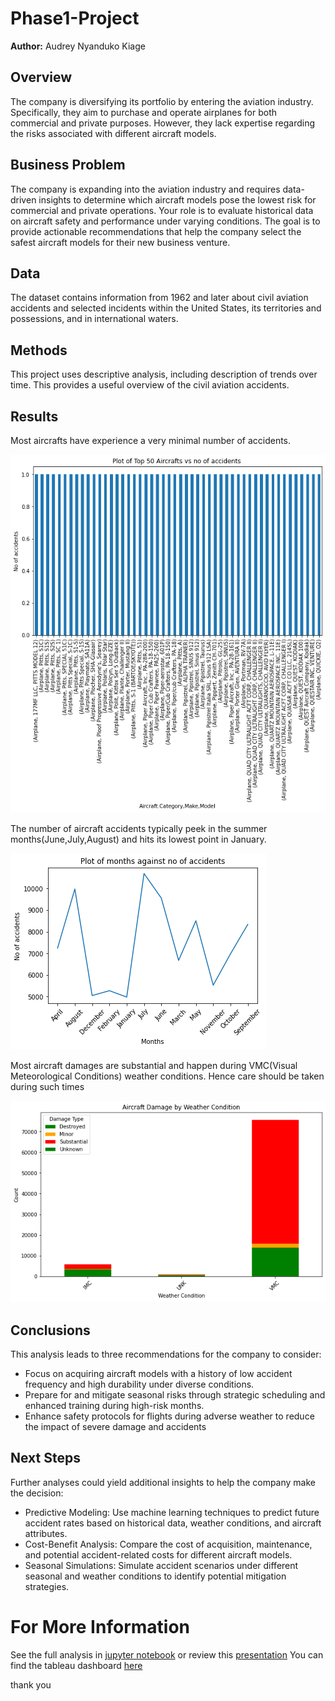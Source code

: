 # Phase1-Project
**Author:** Audrey Nyanduko Kiage
## Overview
The company is diversifying its portfolio by entering the aviation industry. Specifically, they aim to purchase and operate airplanes for both commercial and private purposes. However, they lack expertise regarding the risks associated with different aircraft models.
## Business Problem
The company is expanding into the aviation industry and requires data-driven insights to determine which aircraft models pose the lowest risk for commercial and private operations. Your role is to evaluate historical data on aircraft safety and performance under varying conditions. The goal is to provide actionable recommendations that help the company select the safest aircraft models for their new business venture.
## Data
The dataset contains information from 1962 and later about civil aviation accidents and selected incidents within the United States, its territories and possessions, and in international waters.
## Methods
This project uses descriptive analysis, including description of trends over time. This provides a useful overview of the civil aviation accidents.
## Results
Most aircrafts have experience a very minimal number of accidents.

![Top 50](./Images/Top-50-Aircrafts-vs-no-of-accidents.png)

The number of aircraft accidents typically peek in the summer months(June,July,August) and hits its lowest point in January.

![Months](./Images/Months-against-no-of-accidents.png)

Most aircraft damages are substantial and happen during VMC(Visual Meteorological Conditions) weather conditions. Hence care should be taken during such times

![Aircraft](./Images/Aircraft-Damage-by-weather-Condition.png)
## Conclusions
This analysis leads to three recommendations for the company to consider:
*  Focus on acquiring aircraft models with a history of low accident frequency and high durability under diverse conditions.
*  Prepare for and mitigate seasonal risks through strategic scheduling and enhanced training during high-risk months.
*  Enhance safety protocols for flights during adverse weather to reduce the impact of severe damage and accidents
## Next Steps
Further analyses could yield additional insights to help the company make the decision:
*  Predictive Modeling: Use machine learning techniques to predict future accident rates based on historical data, weather conditions, and aircraft attributes.
*  Cost-Benefit Analysis: Compare the cost of acquisition, maintenance, and potential accident-related costs for different aircraft models.
*  Seasonal Simulations: Simulate accident scenarios under different seasonal and weather conditions to identify potential mitigation strategies.
# For More Information
See the full analysis in [jupyter notebook](./index.ipynb) or review this [presentation](./Presentation.pdf)
You can find the tableau dashboard [here](https://public.tableau.com/views/Dashboard_17323829453600/Dashboard?:language=en-GB&publish=yes&:sid=&:redirect=auth&:display_count=n&:origin=viz_share_link)


thank you
